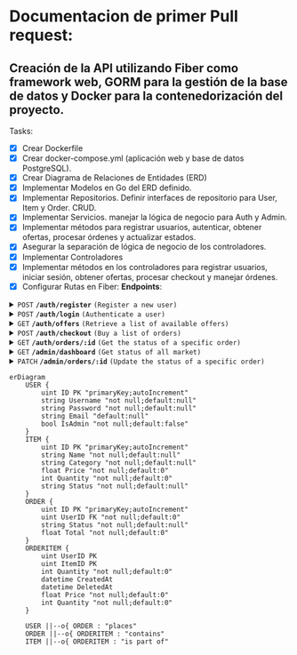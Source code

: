 # Documentacion de primer Pull request:

## Creación de la API utilizando Fiber como framework web, GORM para la gestión de la base de datos y Docker para la contenedorización del proyecto. 
Tasks:
- [x] Crear Dockerfile
- [x] Crear docker-compose.yml (aplicación web y base de datos PostgreSQL).
- [x] Crear Diagrama de Relaciones de Entidades (ERD)
- [x] Implementar Modelos en Go del ERD definido.
- [x] Implementar Repositorios. Definir interfaces de repositorio para User, Item y Order. CRUD.
- [x] Implementar Servicios. manejar la lógica de negocio para Auth y Admin. 
- [x] Implementar métodos para registrar usuarios, autenticar, obtener ofertas, procesar órdenes y actualizar estados.
- [x] Asegurar la separación de lógica de negocio de los controladores.
- [x] Implementar Controladores
- [x] Implementar métodos en los controladores para registrar usuarios, iniciar sesión, obtener ofertas, procesar checkout y manejar órdenes.
- [x] Configurar Rutas en Fiber:
**Endpoints**:

<details>
 <summary><code>POST</code> <code><b>/auth/register</b></code> <code>(Register a new user)</code></summary>

##### Parameters

> | name      |  type     | data type               | example                                                           |
> |-----------|-----------|-------------------------|-----------------------------------------------------------------------|
> | data      |  required | `application/json`   | `{ "username": "john_doe", "email": "john@example.com", "password": "securepassword123" }`  |


##### Responses

> | http code     | content-type                      | response                                                            |
> |---------------|-----------------------------------|---------------------------------------------------------------------|
> | `500`         | `application/json`                | `{"code":"500","message":"Bad server"}`                            |
> | `201`         | `application/json`                | `{"code":"201","message":"User added"} `                           |
> | `400`         | `application/json`                | `{"code":"400","message":"Bad request"}`                           |

##### Example httpie

> ```javascript
>  echo -n '{ "username": "john_doe", "email": "john@example.com", "password": "securepassword123" }' | http POST localhost:3000/auth/register
> ```
</details>

<details>
 <summary><code>POST</code> <code><b>/auth/login</b></code> <code>(Authenticate a user)</code></summary>

##### Parameters

> | name      |  type     | data type               | example                                                           |
> |-----------|-----------|-------------------------|-----------------------------------------------------------------------|
> | data      |  required | `application/json`   | `{ "email": "john@example.com", "password": "securepassword123" }`  |


##### Responses

> | http code     | content-type                      | response                                                            |
> |---------------|-----------------------------------|---------------------------------------------------------------------|
> | `500`         | `application/json`                | `{"code":"500","message":"Bad server"}`                            |
> | `201`         | `application/json`                | `{"code":"200","auth":"JWT"} `                                     |
> | `400`         | `application/json`                | `{"code":"400","message":"Bad request"}`                           |

##### Example httpie

> ```javascript
>  echo -n '{ "email": "john@example.com", "password": "securepassword123" }' | http POST localhost:3000/auth/register
> ```
</details>


<details>
 <summary><code>GET</code> <code><b>/auth/offers</b></code> <code>(Retrieve a list of available offers)</code></summary>

##### Parameters

> | name      |  type     | data type               | example                                                           |
> |-----------|-----------|-------------------------|-----------------------------------------------------------------------|
> | data      |  required | `application/json`   | `securityDefinitions: jwt: type: apiKey name: Authorization in: header`  |


##### Responses

> | http code     | content-type                      | response                                                            |
> |---------------|-----------------------------------|---------------------------------------------------------------------|
> | `500`         | `application/json`                | `{"code":"500","message":"Bad server"}`                            |
> | `200`         | `application/json`                | `{"code":"200",{"message":[{"id":"1","name":"meat","quantity":100,"price":10,"category":"food"},{"id":"2","name":"vegetables","quantity":200,"price":5,"category":"food"},{"id":"3","name":"fruits","quantity":150,"price":8,"category":"food"},{"id":"4","name":"water","quantity":1000,"price":2,"category":"drink"},{"id":"5","name":"antibiotics","quantity":50,"price":15,"category":"medicine"},{"id":"6","name":"analgesics","quantity":100,"price":8,"category":"medicine"},{"id":"7","name":"bandages","quantity":100,"price":5,"category":"medicine"},{"id":"8","name":"pistol ammo","quantity":200,"price":1,"category":"ammo"},{"id":"9","name":"rifle ammo","quantity":300,"price":1.5,"category":"ammo"},{"id":"10","name":"shotgun ammo","quantity":100,"price":2,"category":"ammo"}]}} `                                     |
> | `401`         | `application/json`                | `{"code":"401","message":"Unauthorized"}`                           |

##### Example httpie

> ```javascript
>  http --auth-type=jwt --auth="<token>" GET localhost:3000/auth/offers
> ```
</details>

<details>
 <summary><code>POST</code> <code><b>/auth/checkout</b></code> <code>(Buy a list of orders)</code></summary>

##### Parameters

> | name      |  type     | data type               | example                                                           |
> |-----------|-----------|-------------------------|-----------------------------------------------------------------------|
> | data      |  required | `application/json`   | `{"order":{ "id": 1, items: [{"quantity":10,"product_id":1},{"quantity":5, "product_id":4},{"quantity":3,"product_id":2}]}`  |
> | data      |  required | `application/json`   | `securityDefinitions: jwt: type: apiKey name: Authorization in: header`  |


##### Responses

> | http code     | content-type                      | response                                                            |
> |---------------|-----------------------------------|---------------------------------------------------------------------|
> | `500`         | `application/json`                | `{"code":"500","message":"Bad server"}`                             |
> | `200`         | `application/json`                | `{"code":"200",{"message":{"total":"1000","status":"pending"}`|
> | `401`         | `application/json`                | `{"code":"401","message":"Unauthorized"}`                           |

##### Example httpie

> ```javascript
>  echo -n '{"order":{ "id": 1, items: [{"quantity":10,"product_id":1},{"quantity":5, "product_id":4},{"quantity":3,"product_id":2}]}' | http --auth-type=jwt --auth="<token>" POST localhost:3000/auth/checkout
> ```
</details>

<details>
 <summary><code>GET</code> <code><b>/auth/orders/:id</b></code> <code>(Get the status of a specific order)</code></summary>

##### Parameters

> | name      |  type     | data type               | example                                                           |
> |-----------|-----------|-------------------------|-----------------------------------------------------------------------|
> | data      |  required | `application/json`   | `securityDefinitions: jwt: type: apiKey name: Authorization in: header`  |


##### Responses

> | http code     | content-type                      | response                                                            |
> |---------------|-----------------------------------|---------------------------------------------------------------------|
> | `500`         | `application/json`                | `{"code":"500","message":"Bad server"}`                             |
> | `200`         | `application/json`                | `{"code":"200",{"message":{"status":{ "preparing/processing/shipped/delivered"}`|
> | `401`         | `application/json`                | `{"code":"401","message":"Unauthorized"}`                           |

##### Example httpie

> ```javascript
>  http --auth-type=jwt --auth="<token>" GET localhost:3000/auth/orders/1
> ```
</details>

<details>
 <summary><code>GET</code> <code><b>/admin/dashboard</b></code> <code>(Get status of all market)</code></summary>

##### Parameters

> | name      |  type     | data type               | example                                                           |
> |-----------|-----------|-------------------------|-----------------------------------------------------------------------|
> | data      |  required | `application/json`   | `securityDefinitions: jwt: type: apiKey name: Authorization in: header role: Admin`  |


##### Responses

> | http code     | content-type                      | response                                                            |
> |---------------|-----------------------------------|---------------------------------------------------------------------|
> | `500`         | `application/json`                | `{"code":"500","message":"Bad server"}`                             |
> | `200`         | `application/json`                | `{"code":"200",{"message":{ "offers": [ {"id": "1", "name": "meat", "quantity": 100, "price": 10, "category": "food"}, {"id": "2", "name": "vegetables", "quantity": 200, "price": 5, "category": "food"}, {"id": "3", "name": "fruits", "quantity": 150, "price": 8, "category": "food"}, {"id": "4", "name": "water", "quantity": 1000, "price": 2, "category": "drink"}, {"id": "5", "name": "antibiotics", "quantity": 50, "price": 15, "category": "medicine"}, {"id": "6", "name": "analgesics", "quantity": 100, "price": 8, "category": "medicine"}, {"id": "7", "name": "bandages", "quantity": 100, "price": 5, "category": "medicine"}, {"id": "8", "name": "pistol ammo", "quantity": 200, "price": 1, "category": "ammo"}, {"id": "9", "name": "rifle ammo", "quantity": 300, "price": 1.5, "category": "ammo"}, {"id": "10", "name": "shotgun ammo", "quantity": 100, "price": 2, "category": "ammo"} ], "orders": [ {"id": "1", "status": "pending", "total": 1000}, {"id": "2", "status": "pending", "total": 1000}, {"id": "3", "status": "processing", "total": 1000}, {"id": "4", "status": "shipped", "total": 1000}, {"id": "5", "status": "delivered", "total": 1000} ], "balance": 5000 }`|
> | `401`         | `application/json`                | `{"code":"401","message":"Unauthorized"}`                           |

##### Example httpie

> ```javascript
>  http --auth-type=jwt --auth="<token>" GET localhost:3000/admin/dashboard
> ```
</details>

<details>
 <summary><code>PATCH</code> <code><b>/admin/orders/:id</b></code> <code>(Update the status of a specific order)</code></summary>

##### Parameters

> | name      |  type     | data type               | example                                                           |
> |-----------|-----------|-------------------------|-----------------------------------------------------------------------|
> | data      |  required | `application/json`   | `{"status":{ "preparing/processing/shipped/delivered" }`  |
> | data      |  required | `application/json`   | `securityDefinitions: jwt: type: apiKey name: Authorization in: header role: Admin`  |


##### Responses

> | http code     | content-type                      | response                                                            |
> |---------------|-----------------------------------|---------------------------------------------------------------------|
> | `500`         | `application/json`                | `{"code":"500","message":"Bad server"}`                             |
> | `200`         | `application/json`                | `{"code":"200",{"message":{"status":{ "preparing/processing/shipped/delivered"}`|
> | `401`         | `application/json`                | `{"code":"401","message":"Unauthorized"}`                           |

##### Example httpie

> ```javascript
>  echo -n '{"status":{ "preparing/processing/shipped/delivered"}' | http --auth-type=jwt --auth="<token>" PATCH localhost:3000/auth/orders/1
> ```
</details>

```mermaid
erDiagram
    USER {
        uint ID PK "primaryKey;autoIncrement"
        string Username "not null;default:null"
        string Password "not null;default:null"
        string Email "default:null"
        bool IsAdmin "not null;default:false"
    }
    ITEM {
        uint ID PK "primaryKey;autoIncrement"
        string Name "not null;default:null"
        string Category "not null;default:null"
        float Price "not null;default:0"
        int Quantity "not null;default:0"
        string Status "not null;default:null"
    }
    ORDER {
        uint ID PK "primaryKey;autoIncrement"
        uint UserID FK "not null;default:0"
        string Status "not null;default:null"
        float Total "not null;default:0"
    }
    ORDERITEM {
        uint UserID PK
        uint ItemID PK
        int Quantity "not null;default:0"
        datetime CreatedAt
        datetime DeletedAt
        float Price "not null;default:0"
        int Quantity "not null;default:0"
    }

    USER ||--o{ ORDER : "places"
    ORDER ||--o{ ORDERITEM : "contains"
    ITEM ||--o{ ORDERITEM : "is part of"
```
